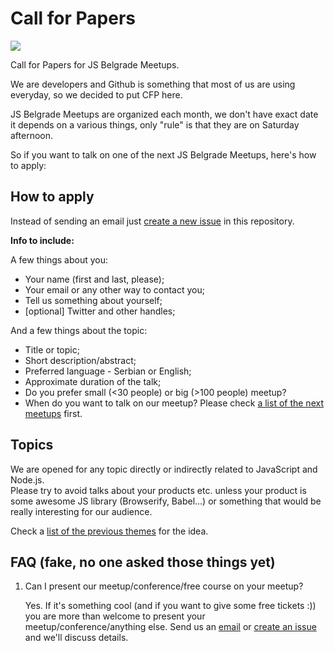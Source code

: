 # Call for Papers

[![](https://img.shields.io/badge/submit-cfp-yellow.svg?style=flat-square)](https://github.com/JSBelgrade/cfp/issues/new)

Call for Papers for JS Belgrade Meetups.

We are developers and Github is something that most of us are using everyday, so we decided to put CFP here.

JS Belgrade Meetups are organized each month, we don't have exact date it depends on a various things, only "rule" is that they are on Saturday afternoon.

So if you want to talk on one of the next JS Belgrade Meetups, here's how to apply:

## How to apply

Instead of sending an email just [create a new issue](https://github.com/JSBelgrade/cfp/issues/new) in this repository.

**Info to include:**

A few things about you:

- Your name (first and last, please);
- Your email or any other way to contact you;
- Tell us something about yourself;
- [optional] Twitter and other handles;

And a few things about the topic:

- Title or topic;
- Short description/abstract;
- Preferred language - Serbian or English;
- Approximate duration of the talk;
- Do you prefer small (<30 people) or big (>100 people) meetup?
- When do you want to talk on our meetup? Please check [a list of the next meetups](https://github.com/JSBelgrade/cfp/blob/master/next-meetups.md) first.

## Topics

We are opened for any topic directly or indirectly related to JavaScript and Node.js.  
Please try to avoid talks about your products etc. unless your product is some awesome JS library (Browserify, Babel...) or something that would be really interesting for our audience.

Check a [list of the previous themes](https://github.com/JSBelgrade/cfp/blob/master/past-meetups.md) for the idea.

## FAQ (fake, no one asked those things yet)

1. Can I present our meetup/conference/free course on your meetup?
   
   Yes. If it's something cool (and if you want to give some free tickets :)) you are more than welcome to present your meetup/conference/anything else. Send us an [email](mailto:jsbelgradeorg@gmail.com) or [create an issue](https://github.com/JSBelgrade/cfp/issues/new) and we'll discuss details.

